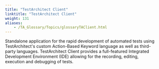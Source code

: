 ```yaml
--- 
title: "TestArchitect Client"
linktitle: "TestArchitect Client"
weight: 131
aliases: 
    - /TA_Glossary/Topics/glossaryTAClient.html
---
```


Standalone application for the rapid development of automated tests using TestArchitect's custom Action-Based Keyword language as well as third-party languages. TestArchitect Client provides a full-featured Integrated Development Environment \(IDE\) allowing for the recording, editing, execution and debugging of tests.

